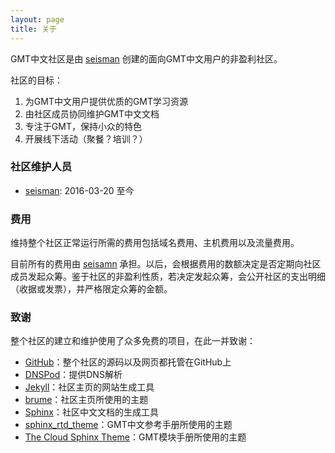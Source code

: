 ```yaml
---
layout: page
title: 关于
---
```


GMT中文社区是由 [seisman](http://seisman.info) 创建的面向GMT中文用户的非盈利社区。

社区的目标：

1. 为GMT中文用户提供优质的GMT学习资源
2. 由社区成员协同维护GMT中文文档
3. 专注于GMT，保持小众的特色
4. 开展线下活动（聚餐？培训？）

### 社区维护人员

- [seisman](mailto:seisman.info@gmail.com): 2016-03-20 至今

### 费用

维持整个社区正常运行所需的费用包括域名费用、主机费用以及流量费用。

目前所有的费用由 [seisamn](http://seisman.info) 承担。以后，会根据费用的数额决定是否定期向社区成员发起众筹。鉴于社区的非盈利性质，若决定发起众筹，会公开社区的支出明细（收据或发票），并严格限定众筹的金额。

### 致谢

整个社区的建立和维护使用了众多免费的项目，在此一并致谢：

- [GitHub](https://github.com)：整个社区的源码以及网页都托管在GitHub上
- [DNSPod](https://www.dnspod.cn)：提供DNS解析
- [Jekyll](https://jekyllrb.com/)：社区主页的网站生成工具
- [brume](https://github.com/aigarsdz/brume)：社区主页所使用的主题
- [Sphinx](http://www.sphinx-doc.org)：社区中文文档的生成工具
- [sphinx_rtd_theme](https://github.com/snide/sphinx_rtd_theme)：GMT中文参考手册所使用的主题
- [The Cloud Sphinx Theme](http://pythonhosted.org/cloud_sptheme/)：GMT模块手册所使用的主题
